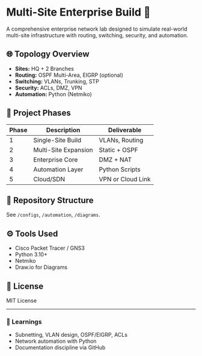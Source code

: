 # Multi-Site Enterprise Build 🚀

A comprehensive enterprise network lab designed to simulate real-world multi-site infrastructure with routing, switching, security, and automation.

## 🌐 Topology Overview
- **Sites:** HQ + 2 Branches
- **Routing:** OSPF Multi-Area, EIGRP (optional)
- **Switching:** VLANs, Trunking, STP
- **Security:** ACLs, DMZ, VPN
- **Automation:** Python (Netmiko)

## 🧩 Project Phases
| Phase | Description | Deliverable |
|-------|--------------|-------------|
| 1 | Single-Site Build | VLANs, Routing |
| 2 | Multi-Site Expansion | Static + OSPF |
| 3 | Enterprise Core | DMZ + NAT |
| 4 | Automation Layer | Python Scripts |
| 5 | Cloud/SDN | VPN or Cloud Link |

## 📂 Repository Structure
See `/configs`, `/automation`, `/diagrams`.

## ⚙️ Tools Used
- Cisco Packet Tracer / GNS3
- Python 3.10+
- Netmiko
- Draw.io for Diagrams

## 📜 License
MIT License

---
### 🧠 Learnings
- Subnetting, VLAN design, OSPF/EIGRP, ACLs
- Network automation with Python
- Documentation discipline via GitHub
